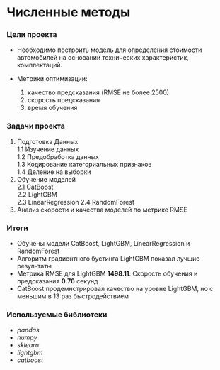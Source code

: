 # Численные методы

### Цели проекта

- Необходимо построить модель для определения стоимости автомобилей на основании технических характеристик, комплектаций.  
- Метрики оптимизации:  

    1. качество предсказания (RMSE не более 2500)  
    2. скорость предсказания  
    3. время обучения  

### Задачи проекта

1. Подготовка Данных  
    1.1 Изучение данных  
    1.2 Предобработка данных  
    1.3 Кодирование категориальных признаков  
    1.4 Деление на выборки  
2. Обучение моделей  
    2.1 CatBoost  
    2.2 LightGBM  
    2.3 LinearRegression
    2.4 RandomForest  
3. Анализ скорости и качества моделей по метрике RMSE  

### Итоги

- Обучены модели CatBoost, LightGBM, LinearRegression и RandomForest
- Алгоритм градиентного бустинга LightGBM показал лучшие результаты
- Метрика RMSE для LightGBM **1498.11**. Скорость обучения и предсказания **0.76** секунд
- CatBoost продемнстрировал качество на уровне LightGBM, но с меньшим в 13 раз быстродействием

### Используемые библиотеки

- *pandas*
- *numpy*
- *sklearn*
- *lightgbm*
- *catboost*
